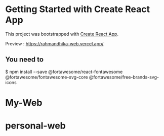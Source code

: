 # Getting Started with Create React App

This project was bootstrapped with [Create React App](https://github.com/facebook/create-react-app).

Preview : https://rahmandhika-web.vercel.app/

## You need to 
$ npm install --save @fortawesome/react-fontawesome @fortawesome/fontawesome-svg-core @fortawesome/free-brands-svg-icons



# My-Web
# personal-web
